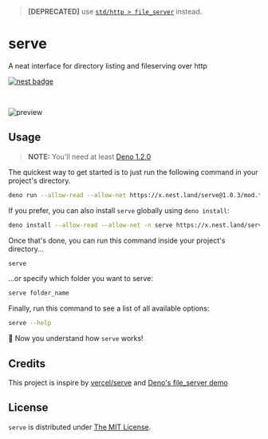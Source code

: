 > **[DEPRECATED]** use [`std/http > file_server`](https://deno.land/std/http#file-server) instead.

# serve

A neat interface for directory listing and fileserving over http

[![nest badge](https://nest.land/badge-large.svg)](https://nest.land/package/serve)

<br/>

![preview](https://user-images.githubusercontent.com/28438021/87860837-56e24680-c95e-11ea-99fe-62d2301e0e80.png)

## Usage

> **NOTE:** You'll need at least [Deno 1.2.0](https://github.com/denoland/deno/releases/tag/v1.2.0)

The quickest way to get started is to just run the following command in your project's directory.

```sh
deno run --allow-read --allow-net https://x.nest.land/serve@1.0.3/mod.ts
```

If you prefer, you can also install `serve` globally using `deno install`:

```sh
deno install --allow-read --allow-net -n serve https://x.nest.land/serve@1.0.3/mod.ts
```

Once that's done, you can run this command inside your project's directory...

```sh
serve
```

...or specify which folder you want to serve:

```sh
serve folder_name
```

Finally, run this command to see a list of all available options:

```sh
serve --help
```

:tada: Now you understand how `serve` works!

## Credits

This project is inspire by [vercel/serve](https://github.com/vercel/serve) and [Deno's file_server demo](https://deno.land/std/http#file-server)

## License

`serve` is distributed under [The MIT License](LICENSE).
